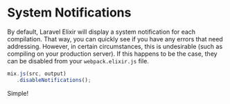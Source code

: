 # System Notifications

By default, Laravel Elixir will display a system notification for each compilation. That way, you can quickly see if you have any errors that need addressing. However, in certain circumstances, this is undesirable \(such as compiling on your production server\). If this happens to be the case, they can be disabled from your `webpack.elixir.js` file.



```js
mix.js(src, output)
   .disableNotifications();
```

Simple!

